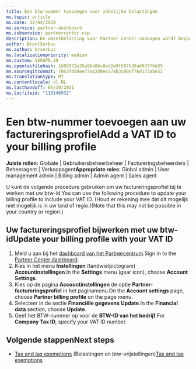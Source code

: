 ```yaml
---
title: Een btw-nummer toevoegen voor zakelijke belastingen
ms.topic: article
ms.date: 12/04/2020
ms.service: partner-dashboard
ms.subservice: partnercenter-csp
description: De omzetbelasting voor Partner Center-aankopen wordt bepaald door het adres van uw bedrijf. Bedrijven in sommige landen kunnen hun btw-nummer of lokale equivalent verstrekken.
author: BrentSerbus
ms.author: brserbus
ms.localizationpriority: medium
ms.custom: SEOAPR.20
ms.openlocfilehash: 1605072e35a96d8bc8ed2e9f507b38a6837fbd35
ms.sourcegitcommit: 7063fdddee77ad2d8e627ab3c806f76d173ab652
ms.translationtype: MT
ms.contentlocale: nl-NL
ms.lasthandoff: 05/19/2021
ms.locfileid: "110146932"
---
```

# <a name="add-a-vat-id-to-your-billing-profile"></a><span data-ttu-id="4029d-104">Een btw-nummer toevoegen aan uw factureringsprofiel</span><span class="sxs-lookup"><span data-stu-id="4029d-104">Add a VAT ID to your billing profile</span></span>

<span data-ttu-id="4029d-105">**Juiste rollen:** Globale | Gebruikersbeheerbeheer | Factureringsbeheerders | Beheeragent | Verkoopagent</span><span class="sxs-lookup"><span data-stu-id="4029d-105">**Appropriate roles**: Global admin | User management admin | Billing admin | Admin agent | Sales agent</span></span>

<span data-ttu-id="4029d-106">U kunt de volgende procedure gebruiken om uw factureringsprofiel bij te werken met uw btw-id.</span><span class="sxs-lookup"><span data-stu-id="4029d-106">You can use the following procedure to update your billing profile to include your VAT ID.</span></span> <span data-ttu-id="4029d-107">(Houd er rekening mee dat dit mogelijk niet mogelijk is in uw land of regio.)</span><span class="sxs-lookup"><span data-stu-id="4029d-107">(Note that this may not be possible in your country or region.)</span></span>

## <a name="update-your-billing-profile-with-your-vat-id"></a><span data-ttu-id="4029d-108">Uw factureringsprofiel bijwerken met uw btw-id</span><span class="sxs-lookup"><span data-stu-id="4029d-108">Update your billing profile with your VAT ID</span></span>

1. <span data-ttu-id="4029d-109">Meld u aan bij het [dashboard van het Partnercentrum](https://partner.microsoft.com/dashboard/).</span><span class="sxs-lookup"><span data-stu-id="4029d-109">Sign in to the [Partner Center dashboard](https://partner.microsoft.com/dashboard/).</span></span>
2. <span data-ttu-id="4029d-110">Kies in het menu **Instellingen** (tandwielpictogram) **Accountinstellingen**.</span><span class="sxs-lookup"><span data-stu-id="4029d-110">In the **Settings** menu (gear icon), choose **Account Settings**.</span></span>
3. <span data-ttu-id="4029d-111">Kies op de pagina **Accountinstellingen** de optie **Partner-factureringsprofiel** in het paginamenu.</span><span class="sxs-lookup"><span data-stu-id="4029d-111">On the **Account settings** page, choose **Partner billing profile** on the page menu.</span></span>
4. <span data-ttu-id="4029d-112">Selecteer in de sectie **Financiële gegevens** **Update**.</span><span class="sxs-lookup"><span data-stu-id="4029d-112">In the **Financial data** section, choose **Update**.</span></span>
5. <span data-ttu-id="4029d-113">Geef het BTW-nummer op voor de **BTW-ID van het bedrijf**.</span><span class="sxs-lookup"><span data-stu-id="4029d-113">For **Company Tax ID**, specify your VAT ID number.</span></span>

## <a name="next-steps"></a><span data-ttu-id="4029d-114">Volgende stappen</span><span class="sxs-lookup"><span data-stu-id="4029d-114">Next steps</span></span>

- <span data-ttu-id="4029d-115">[Tax and tax exemptions](tax-and-tax-exemptions.md) (Belastingen en btw-vrijstellingen)</span><span class="sxs-lookup"><span data-stu-id="4029d-115">[Tax and tax exemptions](tax-and-tax-exemptions.md)</span></span>
